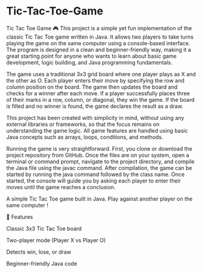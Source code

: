 # Tic-Tac-Toe-Game

Tic Tac Toe Game 🎮
This project is a simple yet fun implementation of the classic Tic Tac Toe game written in Java. It allows two players to take turns playing the game on the same computer using a console-based interface. The program is designed in a clean and beginner-friendly way, making it a great starting point for anyone who wants to learn about basic game development, logic building, and Java programming fundamentals.

The game uses a traditional 3x3 grid board where one player plays as X and the other as O. Each player enters their move by specifying the row and column position on the board. The game then updates the board and checks for a winner after each move. If a player successfully places three of their marks in a row, column, or diagonal, they win the game. If the board is filled and no winner is found, the game declares the result as a draw.

This project has been created with simplicity in mind, without using any external libraries or frameworks, so that the focus remains on understanding the game logic. All game features are handled using basic Java concepts such as arrays, loops, conditions, and methods.

Running the game is very straightforward. First, you clone or download the project repository from GitHub. Once the files are on your system, open a terminal or command prompt, navigate to the project directory, and compile the Java file using the javac command. After compilation, the game can be started by running the java command followed by the class name. Once started, the console will guide you by asking each player to enter their moves until the game reaches a conclusion.



A simple Tic Tac Toe game built in Java.
Play against another player on the same computer !

🚀 Features

Classic 3x3 Tic Tac Toe board

Two-player mode (Player X vs Player O)

Detects win, lose, or draw

Beginner-friendly Java code
